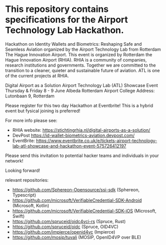 # This repository contains specifications for the Airport Technology Lab Hackathon.

Hackathon on Identity Wallets and Biometrics: Reshaping Safe and Seamless Aviation organized by the Airport Technology Lab from Rotterdam The Hague Innovation Airport.
This event is organized by Rotterdam the Hague Innovation Airport (RHIA). RHIA is a community of companies, research institutions and governments. Together we are committed to the transition to a cleaner, quieter and sustainable future of aviation. ATL is one of the current projects at RHIA.
 
Digital Airport as a Solution 
Airport Technology Lab (ATL) Showcase Event
Thursday & Friday 8 - 9 June
Albeda Rotterdam Airport College
Address: Lutonbaan 9, Rotterdam
 
 
Please register for this two day Hackathon at Eventbrite! This is a hybrid event but fysical joining is preferred!
 
For more info please see:

* RHIA website: https://stichtingrhia.nl/digital-airports-as-a-solution/
* DevPost https://id-wallet-biometrics-aviation.devpost.com/
* EventBrite: https://www.eventbrite.co.uk/e/tickets-airport-technology-lab-atl-showcase-and-hackathon-event-575726412197
 
Please send this invitation to potential hacker teams and individuals in your network!
 
Looking forward!

relevant repositories:

* https://github.com/Sphereon-Opensource/ssi-sdk (Sphereon, Typescript)  
* https://github.com/microsoft/VerifiableCredential-SDK-Android (Microsoft, Kotlin) 
* https://github.com/microsoft/VerifiableCredential-SDK-iOS (Microsoft, Swift)  
* https://github.com/spruceid/oidc4vci-rs (Spruce, Rust) 
* https://github.com/spruceid/oidc (Spruce, OID4VC)
* https://github.com/impierce/openid4vc (Impierce)
* https://github.com/mosip/tuvali (MOSIP, OpenID4VP over BLE)
